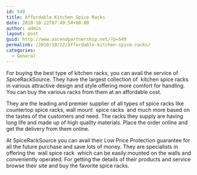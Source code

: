 ```yaml
---
id: 549
title: Affordable Kitchen Spice Racks
date: 2010-10-22T07:49:54+00:00
author: admin
layout: post
guid: http://www.ascendpartnership.net/?p=549
permalink: /2010/10/22/affordable-kitchen-spice-racks/
categories:
  - General
---
```

For buying the best type of kitchen racks, you can avail the service of SpiceRackSource. They have the largest collection of &nbsp;kitchen spice racks&nbsp; in various attractive design and style offering more comfort for handling. You can buy the various racks from them at an affordable cost.

They are the leading and premier supplier of all types of spice racks like countertop spice racks, wall mount &nbsp;spice racks&nbsp; and much more based on the tastes of the customers and need. The racks they supply are having long life and made up of high quality materials. Place the order online and get the delivery from them online.

At SpiceRackSource you can avail their Low Price Protection guarantee for all the future purchase and save lots of money. They are specialists in offering the &nbsp;wall spice rack&nbsp; which can be easily mounted on the walls and conveniently operated. For getting the details of their products and service browse their site and buy the favorite spice racks.